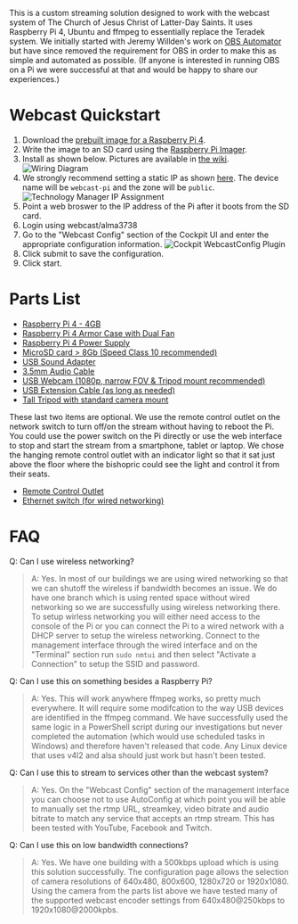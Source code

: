 This is a custom streaming solution designed to work with the webcast system of The Church of Jesus Christ of Latter-Day Saints. It uses Raspberry Pi 4, Ubuntu and ffmpeg to essentially replace the Teradek system. We initially started with Jeremy Willden's work on [OBS Automator](https://github.com/jeremywillden/obs-automator) but have since removed the requirement for OBS in order to make this as simple and automated as possible. (If anyone is interested in running OBS on a Pi we were successful at that and would be happy to share our experiences.)

# Webcast Quickstart
1. Download the [prebuilt image for a Raspberry Pi 4](https://github.com/ChickenDevs/webcast/releases/download/v1.0.0/webcast-ffmpeg-pi4.img.gz).
2. Write the image to an SD card using the [Raspberry Pi Imager](https://www.raspberrypi.org/software/).
3. Install as shown below. Pictures are available in [the wiki](../../wiki/Images).
![Wiring Diagram](../../wiki/images/diagram.jpg)
4. We strongly recommend setting a static IP as shown [here](https://www.churchofjesuschrist.org/help/support/ip-assignment-page). The device name will be `webcast-pi` and the zone will be `public`.
![Technology Manager IP Assignment](../../wiki/images/tm-webcast-pi.jpg)
5. Point a web broswer to the IP address of the Pi after it boots from the SD card.
6. Login using webcast/alma3738
7. Go to the "Webcast Config" section of the Cockpit UI and enter the appropriate configuration information.
![Cockpit WebcastConfig Plugin](../../wiki/images/webcast_config.jpg)
8. Click submit to save the configuration.
9. Click start.

# Parts List
* [Raspberry Pi 4 - 4GB](https://www.amazon.com/dp/B07TC2BK1X)
* [Raspberry Pi 4 Armor Case with Dual Fan](https://www.amazon.com/dp/B07VD6LHS1)
* [Raspberry Pi 4 Power Supply](https://www.amazon.com/dp/B07TYQRXTK)
* [MicroSD card > 8Gb (Speed Class 10 recommended)](https://www.amazon.com/dp/B06XWN9Q99)
* [USB Sound Adapter](https://www.amazon.com/dp/B00IRVQ0F8)
* [3.5mm Audio Cable](https://www.amazon.com/dp/B088KLGVHJ)
* [USB Webcam (1080p, narrow FOV & Tripod mount recommended)](https://www.amazon.com/dp/B08931JJLV)
* [USB Extension Cable (as long as needed)](https://www.amazon.com/dp/B0777FDCX7)
* [Tall Tripod with standard camera mount](https://www.amazon.com/dp/B08D6KM95D)

These last two items are optional. We use the remote control outlet on the network switch to turn off/on the stream without having to reboot the Pi. You could use the power switch on the Pi directly or use the web interface to stop and start the stream from a smartphone, tablet or laptop. We chose the hanging remote control outlet with an indicator light so that it sat just above the floor where the bishopric could see the light and control it from their seats.
* [Remote Control Outlet](https://www.amazon.com/dp/B07WX2NBWR)
* [Ethernet switch (for wired networking)](https://www.amazon.com/dp/B0863M7C1L)

# FAQ
Q: Can I use wireless networking?
> A: Yes. In most of our buildings we are using wired networking so that we can shutoff the wireless if bandwidth becomes an issue. We do have one branch which is using rented space without wired networking so we are successfully using wireless networking there. To setup wirless networking you will either need access to the console of the Pi or you can connect the Pi to a wired network with a DHCP server to setup the wireless networking. Connect to the management interface through the wired interface and on the "Terminal" section run `sudo nmtui` and then select "Activate a Connection" to setup the SSID and password.

Q: Can I use this on something besides a Raspberry Pi?
> A: Yes. This will work anywhere ffmpeg works, so pretty much everywhere. It will require some modifcation to the way USB devices are identified in the ffmpeg command. We have successfully used the same logic in a PowerShell script during our investigations but never completed the automation (which would use scheduled tasks in Windows) and therefore haven't released that code. Any Linux device that uses v4l2 and alsa should just work but hasn't been tested.

Q: Can I use this to stream to services other than the webcast system?
> A: Yes. On the "Webcast Config" section of the management interface you can choose not to use AutoConfig at which point you will be able to manually set the rtmp URL, streamkey, video bitrate and audio bitrate to match any service that accepts an rtmp stream. This has been tested with YouTube, Facebook and Twitch.

Q: Can I use this on low bandwidth connections?
> A: Yes. We have one building with a 500kbps upload which is using this solution successfully. The configuration page allows the selection of camera resolutions of 640x480, 800x600, 1280x720 or 1920x1080. Using the camera from the parts list above we have tested many of the supported webcast encoder settings from 640x480@250kbps to 1920x1080@2000kpbs.
